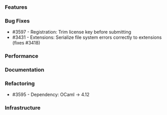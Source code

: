 ### Features 

### Bug Fixes

- #3597 - Registration: Trim license key before submitting
- #3431 - Extensions: Serialize file system errors correctly to extensions (fixes #3418)

### Performance

### Documentation

### Refactoring

- #3595 - Dependency: OCaml -> 4.12

### Infrastructure
